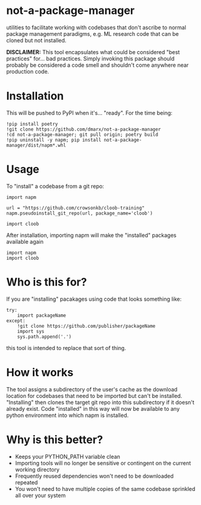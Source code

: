 # not-a-package-manager
utilities to facilitate working with codebases that don't ascribe to normal package management paradigms, e.g. ML research code that can be cloned but not installed.

**DISCLAIMER:** This tool encapsulates what could be considered "best practices" for... bad practices. Simply invoking this package should probably be considered a code smell and shouldn't come anywhere near production code.

# Installation

This will be pushed to PyPI when it's... "ready". For the time being:

    !pip install poetry
    !git clone https://github.com/dmarx/not-a-package-manager
    !cd not-a-package-manager; git pull origin; poetry build
    !pip uninstall -y napm; pip install not-a-package-manager/dist/napm*.whl

# Usage

To "install" a codebase from a git repo:

    import napm

    url = "https://github.com/crowsonkb/cloob-training"
    napm.pseudoinstall_git_repo(url, package_name='cloob')

    import cloob

After installation, importing napm will make the "installed" packages available again

    import napm
    import cloob


# Who is this for?

If you are "installing" pacakages using code that looks something like:

    try:
        import packageName
    except:
        !git clone https://github.com/publisher/packageName
        import sys
        sys.path.append('.')

this tool is intended to replace that sort of thing.

# How it works

The tool assigns a subdirectory of the user's cache as the download location for codebases that need to be imported but can't be installed.
"Installing" then clones the target git repo into this subdirectory if it doesn't already exist. Code "installed" in this way will now be available
to any python environment into which napm is installed. 

# Why is this better?

* Keeps your PYTHON_PATH variable clean
* Importing tools will no longer be sensitive or contingent on the current working directory
* Frequently reused dependencies won't need to be downloaded repeated
* You won't need to have multiple copies of the same codebase sprinkled all over your system

